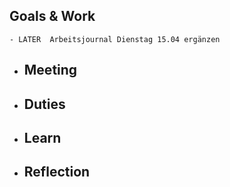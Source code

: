 ## Goals & Work
	- LATER  Arbeitsjournal Dienstag 15.04 ergänzen
- ## Meeting
- ## Duties
- ## Learn
- ## Reflection